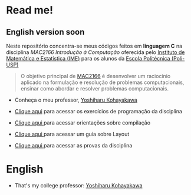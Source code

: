 # Read me!
## English version soon

Neste repositório concentra-se meus códigos feitos em **linguagem C** na disciplina _MAC2166 Introdução à Computação_ oferecida pelo [Instituto de Matemática e Estatística (IME)](https://www.ime.usp.br/) para os alunos da [Escola Politécnica (Poli-USP)](https://www.poli.usp.br/)

> O objetivo principal de [MAC2166](https://www.ime.usp.br/~mac2166/gerais/) é desenvolver um raciocínio aplicado na formulação e resolução de problemas computacionais, ensinar como abordar e resolver problemas computacionais. 

* Conheça o meu professor, [Yoshiharu Kohayakawa](https://www.ime.usp.br/~yoshi/)

* [Clique aqui](https://www.ime.usp.br/~macmulti/) para acessar os exercícios de programação da disciplina

* [Clique aqui ](https://www.ime.usp.br/~mac2166/compilacao/)para acessar orientações sobre compilação

* [Clique aqui ](https://www.ime.usp.br/~pf/algoritmos/aulas/layout.html)para acessar um guia sobre Layout

* [Clique aqui ](https://www.ime.usp.br/~mac2166/provas/)para acessar as provas da disciplina


# English
* That's my college professor: [Yoshiharu Kohayakawa](https://www.ime.usp.br/~yoshi/)
